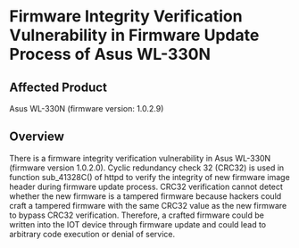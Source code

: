 # Firmware Integrity Verification Vulnerability in Firmware Update Process of Asus WL-330N


## Affected Product
Asus WL-330N (firmware version: 1.0.2.9)

## Overview
There is a firmware integrity verification vulnerability in Asus WL-330N (firmware version 1.0.2.0). Cyclic redundancy check 32 (CRC32) is used in function sub_41328C() of httpd to verify the integrity of new firmware image header during firmware update process. CRC32 verification cannot detect whether the new firmware is a tampered firmware because hackers could craft a tampered firmware with the same CRC32 value as the new firmware to bypass CRC32 verification. Therefore, a crafted firmware could be written into the IOT device through firmware update and could lead to arbitrary code execution or denial of service.
